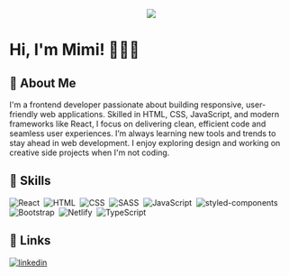 <p align="center"><img src="https://res.cloudinary.com/mirakle/image/upload/v1729978773/download_dhxf5n.jpg"></p>

# Hi, I'm Mimi! 🤝🏽✨

  
## 🎲 About Me
I'm a frontend developer passionate about building responsive, user-friendly web applications. Skilled in HTML, CSS, JavaScript, and modern frameworks like React, I focus on delivering clean, efficient code and seamless user experiences. I’m always learning new tools and trends to stay ahead in web development. I enjoy exploring design and working on creative side projects when I'm not coding.

## 🏸 Skills
![React](https://img.shields.io/badge/-React-05122A?style=flat&logo=react)&nbsp;
![HTML](https://img.shields.io/badge/-HTML-05122A?style=flat&logo=HTML5)&nbsp;
![CSS](https://img.shields.io/badge/-CSS-05122A?style=flat&logo=CSS3&logoColor=1572B6)&nbsp;
![SASS](https://img.shields.io/badge/Sass-05122A?style=flat&logo=sass)&nbsp;
![JavaScript](https://img.shields.io/badge/-JavaScript-05122A?style=flat&logo=javascript)&nbsp;
![styled-components](https://img.shields.io/badge/styled%20components-05122A?style=flat&logo=styled-components)&nbsp;
![Bootstrap](https://img.shields.io/badge/-Bootstrap-05122A?style=flat&logo=bootstrap)&nbsp;
![Netlify](https://img.shields.io/badge/Netlify-05122A?style=for-the-badge&logo=netlify)&nbsp;
![TypeScript](https://img.shields.io/badge/TypeScript-05122A?style=flat&logo=typescript)&nbsp;


## 🔗 Links

[![linkedin](https://img.shields.io/badge/linkedin-0A66C2?style=for-the-badge&logo=linkedin&logoColor=white)](https://www.linkedin.com/in/miracle-ogunleye/)

  
